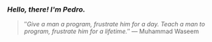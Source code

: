 ### *Hello, there! I'm Pedro.*
> ″*Give a man a program, frustrate him for a day. Teach a man to program, frustrate him for a lifetime.*″
 — Muhammad Waseem
